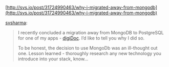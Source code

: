 <!--
id: 31974202564
link: http://blog.hengkiardo.com/post/31974202564/svs-why-i-migrated-away-from-mongodb
slug: svs-why-i-migrated-away-from-mongodb
date: Fri Sep 21 2012 13:55:21 GMT+0700 (WIT)
publish: 2012-09-021
tags: 
title: -svs-: Why I Migrated Away From MongoDB
-->


[http://svs.io/post/31724990463/why-i-migrated-away-from-mongodb](http://svs.io/post/31724990463/why-i-migrated-away-from-mongodb)

[svsharma](http://svs.io/post/31724990463/why-i-migrated-away-from-mongodb):

> I recently concluded a migration away from MongoDB to PostgreSQL for
> one of my apps - [digiDoc](http://digidoc.co.in). I’d like to tell you
> why I did so.
>
> To be honest, the decision to use MongoDb was an ill-thought out one.
> Lesson learned - thoroughly research any new technology you introduce
> into your stack, know…

